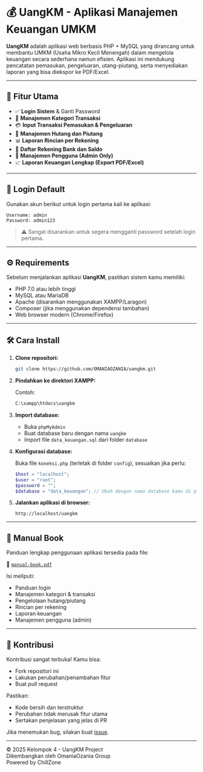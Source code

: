 # 💰 UangKM - Aplikasi Manajemen Keuangan UMKM

**UangKM** adalah aplikasi web berbasis PHP + MySQL yang dirancang untuk membantu UMKM (Usaha Mikro Kecil Menengah) dalam mengelola keuangan secara sederhana namun efisien. Aplikasi ini mendukung pencatatan pemasukan, pengeluaran, utang-piutang, serta menyediakan laporan yang bisa diekspor ke PDF/Excel.

---

## 🚀 Fitur Utama

- ✅ **Login Sistem** & Ganti Password
- 📂 **Manajemen Kategori Transaksi**
- 💳 **Input Transaksi Pemasukan & Pengeluaran**
- 🔁 **Manajemen Hutang dan Piutang**
- 📊 **Laporan Rincian per Rekening**
- 🏦 **Daftar Rekening Bank dan Saldo**
- 👥 **Manajemen Pengguna (Admin Only)**
- 📈 **Laporan Keuangan Lengkap (Export PDF/Excel)**

---

## 🔐 Login Default

Gunakan akun berikut untuk login pertama kali ke aplikasi:
```
Username: admin
Password: admin123
```
> ⚠️ Sangat disarankan untuk segera mengganti password setelah login pertama.

---

## ⚙️ Requirements

Sebelum menjalankan aplikasi **UangKM**, pastikan sistem kamu memiliki:

- PHP 7.0 atau lebih tinggi
- MySQL atau MariaDB
- Apache (disarankan menggunakan XAMPP/Laragon)
- Composer (jika menggunakan dependensi tambahan)
- Web browser modern (Chrome/Firefox)

---

## 🛠️ Cara Install

1. **Clone repositori:**

   ```bash
   git clone https://github.com/OMANIAOZANIA/uangkm.git
   ```
   
3. **Pindahkan ke direktori XAMPP:**

   Contoh:
   ```bash
   C:\xampp\htdocs\uangkm
   ```
   
4. **Import database:**

   - Buka `phpMyAdmin`
   - Buat database baru dengan nama `uangkm`
   - Import file `data_keuangan.sql` dari folder `database`

5. **Konfigurasi database:**

   Buka file `koneksi.php` (terletak di folder `config`), sesuaikan jika perlu:
   ```php
   $host = "localhost";
   $user = "root";
   $password = "";
   $database = "data_keuangan"; // Ubah dengan nama database kamu di phpMyAdmin
   ```
   
6. **Jalankan aplikasi di browser:**

   ```
   http://localhost/uangkm
   ```
   
---

## 📖 Manual Book

Panduan lengkap penggunaan aplikasi tersedia pada file:

📄 [`manual-book.pdf`](https://drive.google.com/file/d/1ghZMXltIMj3xvCzSvhnV3luzlV1Qtttw/view?usp=drivesdk)

Isi meliputi:
- Panduan login
- Manajemen kategori & transaksi
- Pengelolaan hutang/piutang
- Rincian per rekening
- Laporan keuangan
- Manajemen pengguna (admin)

---

## 🤝 Kontribusi

Kontribusi sangat terbuka! Kamu bisa:

- Fork repositori ini
- Lakukan perubahan/penambahan fitur
- Buat pull request

Pastikan:
- Kode bersih dan terstruktur
- Perubahan tidak merusak fitur utama
- Sertakan penjelasan yang jelas di PR

Jika menemukan bug, silakan buat [issue](https://github.com/OMANIAOZANIA/uangkm/issues).

---

© 2025 Kelompok 4 - UangKM Project<br/>
Dikembangkan oleh OmaniaOzania Group<br/>
Powered by ChillZone
